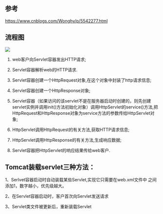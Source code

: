 ## 参考
https://www.cnblogs.com/Wonghy/p/5542277.html

## 流程图
![](http://img.my.csdn.net/uploads/201211/06/1352205938_6030.jpg)

1. web客户向Servlet容器发出HTTP请求;

2. Servlet容器解析web的HTTP请求.

3. Servlet容器创建一个HttpRequest对象,在这个对象中封装了http请求信息;

4. Servlet容器创建一个HttpResponse对象;

5. Servlet容器（如果访问的该servlet不是在服务器启动时创建的，则先创建servlet实例并调用init()方法初始化对象）调用HttpServlet的service()方法,把HttpRequest和HttpResponse对象为service方法的参数传给HttpServlet对象;

6. HttpServlet调用HttpRequest的有关方法,获取HTTP请求信息;

7. HttpServlet调用HttpResponse的有关方法,生成响应数据;

8. Servlet容器把HttpServlet的响应结果传给web客户. 

## Tomcat装载servlet三种方法：

1、Serlvet容器启动时自动装载某些Servlet,实现它只需要在web.xml文件中<servlet>  </servlet>之间添加<load-on-startup>1</load-on-startup>，数字越小，优先级越大。

2、在Servlet容器启动时，客户首次向Servlet发送请求

3、Servlet类文件被更新后，重新装载Servlet
